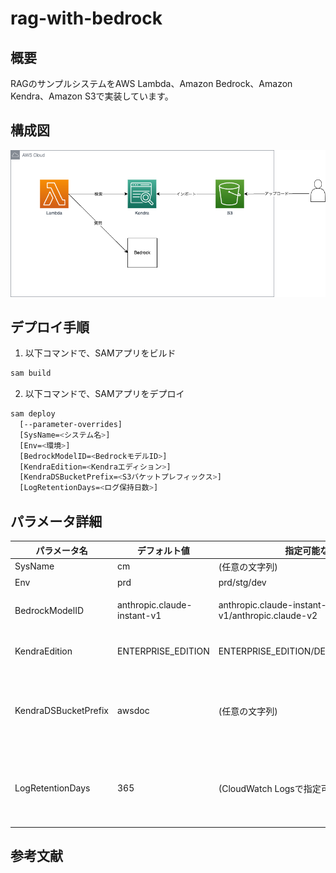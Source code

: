 # rag-with-bedrock

## 概要

RAGのサンプルシステムをAWS Lambda、Amazon Bedrock、Amazon Kendra、Amazon S3で実装しています。  

## 構成図

![diagram](./images/diagram.drawio.png)

## デプロイ手順

1. 以下コマンドで、SAMアプリをビルド

```bash
sam build
```

2. 以下コマンドで、SAMアプリをデプロイ

```bash
sam deploy 
  [--parameter-overrides]
  [SysName=<システム名>]
  [Env=<環境>]
  [BedrockModelID=<BedrockモデルID>]
  [KendraEdition=<Kendraエディション>]
  [KendraDSBucketPrefix=<S3バケットプレフィックス>]
  [LogRetentionDays=<ログ保持日数>]
```

## パラメータ詳細

|パラメータ名|デフォルト値|指定可能な値|説明|
|---|---|---|---|
|SysName|cm|(任意の文字列)|システム名|
|Env|prd|prd/stg/dev|環境名|
|BedrockModelID|anthropic.claude-instant-v1|anthropic.claude-instant-v1/anthropic.claude-v2|Bedrockで使用するモデルのID|
|KendraEdition|ENTERPRISE_EDITION|ENTERPRISE_EDITION/DEVELOPER_EDITION|Kendraで選択可能なエディション|
|KendraDSBucketPrefix|awsdoc|(任意の文字列)|Kendraデータソースが検索可能なS3プレフィックスの範囲|
|LogRetentionDays|365|(CloudWatch Logsで指定可能な保持期間日数)|LambdaとKendraにおけるCloudWatch Logsの保持日数|

## 参考文献
